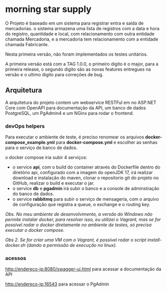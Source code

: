 # morning star supply

O Projeto é baseado em um sistema para registrar entra e saída de mercadorias. o sistema armazena uma lista de registros com a data e hora do registro, quantidade e local, com relacionamento com outra entidade chamada Mercadoria, e a mercadoria tem relacionamento com a entidade chamada Fabricante.

Nesta primeira versão, não foram implementados os testes unitários.

A primeira versão está com a TAG 1.0.0, o primeiro digito é o major, para a primeira release, o segundo digito são as novas features entregues na versão e o ultimo digito para correções de bug.

## Arquitetura

A arquitetura do projeto contem um webservice RESTFul em no ASP.NET Core com OpenAPI para documentação da API, um banco de dados PostgreSQL, um PgAdmin4 e um NGinx para rodar o frontend.

### devOps helpers

Para executar o ambiente de teste, é preciso renomear os arquivos **docker-compose_example.yml** para **docker-compose.yml** e escolher as senhas para o serviço de banco de dados.

o docker compose iria subir 4 serviços:

* o service **api**, com o build do container através do Dockerfile dentro do diretório api, configurado com a imagem do openJDK 17, irá realizar download e instalação do maven, clonar o repositorio git do projeto no GitHub, realizar o build e executar o jar.
* o service **db** e **pgadmin** irá subir o banco e a console de adminstração do banco de dados.
* o service **rabbitmq** para subir o serviço de mensageria, com o arquivo de configuração que registra a queue, o exchange e o routing key.

_Obs. No meu ambiente de desenvolvimento, a versão do Windows não permite instalar docker, para resolver isso, eu utilizei o Vagrant, mas se for possível rodar o docker diretamente no ambiente de testes, só precisa executar o docker compose._

_Obs 2. Se for criar uma VM com o Vagrant, é possível rodar o script install-docker.sh (dando a permissão de execução no linux)._

### acessos

<http://endereco-ip:8080/swagger-ui.html> para acessar a documentação da API

<http://endereco-ip:16543> para acessar o PgAdmin

